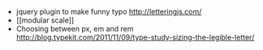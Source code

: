 * jquery plugin to make funny typo 
http://letteringjs.com/
* [[modular scale]]
* Choosing between px, em and rem    
 http://blog.typekit.com/2011/11/09/type-study-sizing-the-legible-letter/